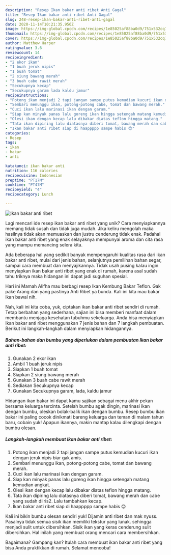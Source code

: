 ```yaml
---
description: "Resep Ikan bakar anti ribet Anti Gagal"
title: "Resep Ikan bakar anti ribet Anti Gagal"
slug: 248-resep-ikan-bakar-anti-ribet-anti-gagal
date: 2020-11-14T10:21:35.956Z
image: https://img-global.cpcdn.com/recipes/1e85025af88ba0d9/751x532cq70/ikan-bakar-anti-ribet-foto-resep-utama.jpg
thumbnail: https://img-global.cpcdn.com/recipes/1e85025af88ba0d9/751x532cq70/ikan-bakar-anti-ribet-foto-resep-utama.jpg
cover: https://img-global.cpcdn.com/recipes/1e85025af88ba0d9/751x532cq70/ikan-bakar-anti-ribet-foto-resep-utama.jpg
author: Matthew Harper
ratingvalue: 3.6
reviewcount: 14
recipeingredient:
- "2 ekor ikan"
- "1 buah jeruk nipis"
- "1 buah tomat"
- "2 siung bawang merah"
- "3 buah cabe rawit merah"
- "Secukupnya kecap"
- "Secukupnya garam lada kaldu jamur"
recipeinstructions:
- "Potong ikan menjadi 2 tapi jangan sampe putus kemudian kucuri ikan dengan jeruk nipis biar gak amis."
- "Sembari menunggu ikan, potong-potong cabe, tomat dan bawang merah."
- "Cuci ikan lalu marinasi ikan dengan garam."
- "Siap kan minyak panas lalu goreng ikan hingga setengah matang kemudian angkat."
- "Olesi ikan dengan kecap lalu dibakar diatas teflon hingga matang."
- "Tata ikan dipiring lalu diatasnya diberi tomat, bawang merah dan cabe yang sudah diiris2. Lalu tambahkan kecap."
- "Ikan bakar anti ribet siap di haappppp sampe habis 😍"
categories:
- Resep
tags:
- ikan
- bakar
- anti

katakunci: ikan bakar anti 
nutrition: 116 calories
recipecuisine: Indonesian
preptime: "PT17M"
cooktime: "PT47M"
recipeyield: "4"
recipecategory: Lunch

---
```



![Ikan bakar anti ribet](https://img-global.cpcdn.com/recipes/1e85025af88ba0d9/751x532cq70/ikan-bakar-anti-ribet-foto-resep-utama.jpg)

Lagi mencari ide resep ikan bakar anti ribet yang unik? Cara menyiapkannya memang tidak susah dan tidak juga mudah. Jika keliru mengolah maka hasilnya tidak akan memuaskan dan justru cenderung tidak enak. Padahal ikan bakar anti ribet yang enak selayaknya mempunyai aroma dan cita rasa yang mampu memancing selera kita.

Ada beberapa hal yang sedikit banyak mempengaruhi kualitas rasa dari ikan bakar anti ribet, mulai dari jenis bahan, selanjutnya pemilihan bahan segar, sampai cara membuat dan menyajikannya. Tidak usah pusing kalau ingin menyiapkan ikan bakar anti ribet yang enak di rumah, karena asal sudah tahu triknya maka hidangan ini dapat jadi suguhan spesial.

Hari ini Mamah Alifha mau berbagi resep Ikan Kembung Bakar Teflon. Gak pake Arang dan yang pastinya Anti Ribet ya bunda. Kali ini kita mau bakar ikan bawal nih.


Nah, kali ini kita coba, yuk, ciptakan ikan bakar anti ribet sendiri di rumah. Tetap berbahan yang sederhana, sajian ini bisa memberi manfaat dalam membantu menjaga kesehatan tubuhmu sekeluarga. Anda bisa menyiapkan Ikan bakar anti ribet menggunakan 7 jenis bahan dan 7 langkah pembuatan. Berikut ini langkah-langkah dalam menyiapkan hidangannya.

<!--inarticleads1-->

##### Bahan-bahan dan bumbu yang diperlukan dalam pembuatan Ikan bakar anti ribet:

1. Gunakan 2 ekor ikan
1. Ambil 1 buah jeruk nipis
1. Siapkan 1 buah tomat
1. Siapkan 2 siung bawang merah
1. Gunakan 3 buah cabe rawit merah
1. Sediakan Secukupnya kecap
1. Gunakan Secukupnya garam, lada, kaldu jamur


Hidangan ikan bakar ini dapat kamu sajikan sebagai menu akhir pekan bersama keluarga tercinta. Setelah bumbu agak dingin, marinasi ikan dengan bumbu, oleskan bolak-balik ikan dengan bumbu. Resep bumbu ikan bakar ini paling cocok dinikmati bareng keluarga dan teman di malam tahun baru, cobain yuk! Apapun ikannya, makin mantap kalau dilengkapi dengan bumbu olesan. 

<!--inarticleads2-->

##### Langkah-langkah membuat Ikan bakar anti ribet:

1. Potong ikan menjadi 2 tapi jangan sampe putus kemudian kucuri ikan dengan jeruk nipis biar gak amis.
1. Sembari menunggu ikan, potong-potong cabe, tomat dan bawang merah.
1. Cuci ikan lalu marinasi ikan dengan garam.
1. Siap kan minyak panas lalu goreng ikan hingga setengah matang kemudian angkat.
1. Olesi ikan dengan kecap lalu dibakar diatas teflon hingga matang.
1. Tata ikan dipiring lalu diatasnya diberi tomat, bawang merah dan cabe yang sudah diiris2. Lalu tambahkan kecap.
1. Ikan bakar anti ribet siap di haappppp sampe habis 😍


Kali ini bikin bumbu olesan sendiri yuk! Dijamin anti ribet dan mak nyuss. Pasalnya tidak semua sisik ikan memiliki tekstur yang lunak. sehingga menjadi sulit untuk dibersihkan. Sisik ikan yang keras cenderung sulit dibersihkan. Hal inilah yang membuat orang mencari cara membersihkan. 

Bagaimana? Gampang kan? Itulah cara membuat ikan bakar anti ribet yang bisa Anda praktikkan di rumah. Selamat mencoba!
